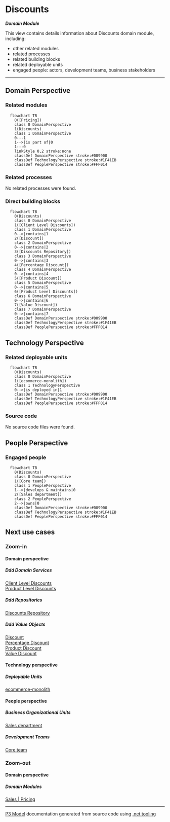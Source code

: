 ﻿
# Discounts

***Domain Module***  

This view contains details information about Discounts domain module, including:
- other related modules
- related processes
- related building blocks
- related deployable units
- engaged people: actors, development teams, business stakeholders  

---



## Domain Perspective


### Related modules

```mermaid
  flowchart TB
    0([Pricing])
    class 0 DomainPerspective
    1(Discounts)
    class 1 DomainPerspective
    0---1
    1-->|is part of|0
    1---0
    linkStyle 0,2 stroke:none
    classDef DomainPerspective stroke:#009900
    classDef TechnologyPerspective stroke:#1F41EB
    classDef PeoplePerspective stroke:#FFF014
```

### Related processes

No related processes were found.  

### Direct building blocks

```mermaid
  flowchart TB
    0(Discounts)
    class 0 DomainPerspective
    1([Client Level Discounts])
    class 1 DomainPerspective
    0-->|contains|1
    2([Discount])
    class 2 DomainPerspective
    0-->|contains|2
    3([Discounts Repository])
    class 3 DomainPerspective
    0-->|contains|3
    4([Percentage Discount])
    class 4 DomainPerspective
    0-->|contains|4
    5([Product Discount])
    class 5 DomainPerspective
    0-->|contains|5
    6([Product Level Discounts])
    class 6 DomainPerspective
    0-->|contains|6
    7([Value Discount])
    class 7 DomainPerspective
    0-->|contains|7
    classDef DomainPerspective stroke:#009900
    classDef TechnologyPerspective stroke:#1F41EB
    classDef PeoplePerspective stroke:#FFF014
```

## Technology Perspective


### Related deployable units

```mermaid
  flowchart TB
    0(Discounts)
    class 0 DomainPerspective
    1([ecommerce-monolith])
    class 1 TechnologyPerspective
    0-->|is deployed in|1
    classDef DomainPerspective stroke:#009900
    classDef TechnologyPerspective stroke:#1F41EB
    classDef PeoplePerspective stroke:#FFF014
```

### Source code

No source code files were found.  

## People Perspective


### Engaged people

```mermaid
  flowchart TB
    0(Discounts)
    class 0 DomainPerspective
    1([Core team])
    class 1 PeoplePerspective
    1-->|develops & maintains|0
    2([Sales department])
    class 2 PeoplePerspective
    2-->|owns|0
    classDef DomainPerspective stroke:#009900
    classDef TechnologyPerspective stroke:#1F41EB
    classDef PeoplePerspective stroke:#FFF014
```

## Next use cases


### Zoom-in


#### Domain perspective


##### Ddd Domain Services

[Client Level Discounts](ClientLevelDiscounts.md)  
[Product Level Discounts](ProductLevelDiscounts.md)  

##### Ddd Repositories

[Discounts Repository](DiscountsRepository.md)  

##### Ddd Value Objects

[Discount](Discount.md)  
[Percentage Discount](PercentageDiscount.md)  
[Product Discount](ProductDiscount.md)  
[Value Discount](ValueDiscount.md)  

#### Technology perspective


##### Deployable Units

[ecommerce-monolith](../../../../../Technology/DeployableUnits/EcommerceMonolith.md)  

#### People perspective


##### Business Organizational Units

[Sales department](../../../../../People/BusinessOrganizationalUnits/SalesDepartment.md)  

##### Development Teams

[Core team](../../../../../People/DevelopmentTeams/CoreTeam.md)  

### Zoom-out


#### Domain perspective


##### Domain Modules

[Sales | Pricing](../Pricing-module.md)  

---

[P3 Model](https://github.com/P3-model/P3-model) documentation generated from source code using [.net tooling](https://github.com/P3-model/P3-model-dotnet)